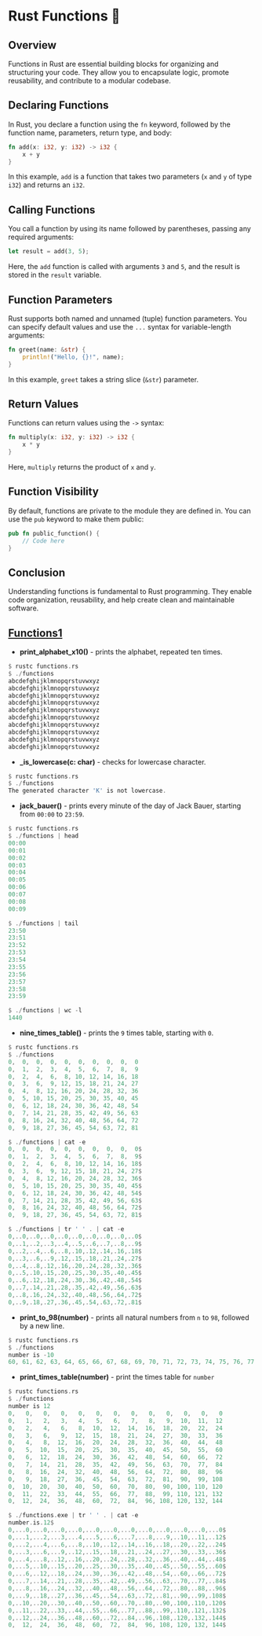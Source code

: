 # Rust Functions 🦀


## Overview

Functions in Rust are essential building blocks for organizing and structuring your code. They allow you to encapsulate logic, promote reusability, and contribute to a modular codebase.

## Declaring Functions

In Rust, you declare a function using the `fn` keyword, followed by the function name, parameters, return type, and body:

```rust
fn add(x: i32, y: i32) -> i32 {
    x + y
}
```
In this example, `add` is a function that takes two parameters (`x` and `y` of type `i32`) and returns an `i32`.

## Calling Functions
You call a function by using its name followed by parentheses, passing any required arguments:

```rust
let result = add(3, 5);
```
Here, the `add` function is called with arguments `3` and `5`, and the result is stored in the `result` variable.

## Function Parameters
Rust supports both named and unnamed (tuple) function parameters. You can specify default values and use the `...` syntax for variable-length arguments:

```rust
fn greet(name: &str) {
    println!("Hello, {}!", name);
}
```
In this example, `greet` takes a string slice (`&str`) parameter.

## Return Values
Functions can return values using the `->` syntax:

```rust
fn multiply(x: i32, y: i32) -> i32 {
    x * y
}
```
Here, `multiply` returns the product of `x` and `y`.

## Function Visibility
By default, functions are private to the module they are defined in. You can use the `pub` keyword to make them public:

```rust
pub fn public_function() {
    // Code here
}
```
## Conclusion
Understanding functions is fundamental to Rust programming. They enable code organization, reusability, and help create clean and maintainable software.

## [Functions1](./src/functions.rs)
- **print_alphabet_x10()** - prints the alphabet, repeated ten times.
```rust
$ rustc functions.rs
$ ./functions
abcdefghijklmnopqrstuvwxyz
abcdefghijklmnopqrstuvwxyz
abcdefghijklmnopqrstuvwxyz
abcdefghijklmnopqrstuvwxyz
abcdefghijklmnopqrstuvwxyz
abcdefghijklmnopqrstuvwxyz
abcdefghijklmnopqrstuvwxyz
abcdefghijklmnopqrstuvwxyz
abcdefghijklmnopqrstuvwxyz
abcdefghijklmnopqrstuvwxyz
```
- **_is_lowercase(c: char)** - checks for lowercase character.
```rust
$ rustc functions.rs
$ ./functions
The generated character 'K' is not lowercase.
```
- **jack_bauer()** - prints every minute of the day of Jack Bauer, starting from `00:00` to `23:59`.
```rust
$ rustc functions.rs
$ ./functions | head
00:00
00:01
00:02
00:03
00:04
00:05
00:06
00:07
00:08
00:09

$ ./functions | tail
23:50
23:51
23:52
23:53
23:54
23:55
23:56
23:57
23:58
23:59

$ ./functions | wc -l
1440
```
- **nine_times_table()** - prints the `9` times table, starting with `0`.
```rust
$ rustc functions.rs
$ ./functions
0,  0,  0,  0,  0,  0,  0,  0,  0,  0
0,  1,  2,  3,  4,  5,  6,  7,  8,  9
0,  2,  4,  6,  8, 10, 12, 14, 16, 18
0,  3,  6,  9, 12, 15, 18, 21, 24, 27
0,  4,  8, 12, 16, 20, 24, 28, 32, 36
0,  5, 10, 15, 20, 25, 30, 35, 40, 45
0,  6, 12, 18, 24, 30, 36, 42, 48, 54
0,  7, 14, 21, 28, 35, 42, 49, 56, 63
0,  8, 16, 24, 32, 40, 48, 56, 64, 72
0,  9, 18, 27, 36, 45, 54, 63, 72, 81

$ ./functions | cat -e
0,  0,  0,  0,  0,  0,  0,  0,  0,  0$
0,  1,  2,  3,  4,  5,  6,  7,  8,  9$
0,  2,  4,  6,  8, 10, 12, 14, 16, 18$
0,  3,  6,  9, 12, 15, 18, 21, 24, 27$
0,  4,  8, 12, 16, 20, 24, 28, 32, 36$
0,  5, 10, 15, 20, 25, 30, 35, 40, 45$
0,  6, 12, 18, 24, 30, 36, 42, 48, 54$
0,  7, 14, 21, 28, 35, 42, 49, 56, 63$
0,  8, 16, 24, 32, 40, 48, 56, 64, 72$
0,  9, 18, 27, 36, 45, 54, 63, 72, 81$

$ ./functions | tr ' ' . | cat -e
0,..0,..0,..0,..0,..0,..0,..0,..0,..0$
0,..1,..2,..3,..4,..5,..6,..7,..8,..9$
0,..2,..4,..6,..8,.10,.12,.14,.16,.18$
0,..3,..6,..9,.12,.15,.18,.21,.24,.27$
0,..4,..8,.12,.16,.20,.24,.28,.32,.36$
0,..5,.10,.15,.20,.25,.30,.35,.40,.45$
0,..6,.12,.18,.24,.30,.36,.42,.48,.54$
0,..7,.14,.21,.28,.35,.42,.49,.56,.63$
0,..8,.16,.24,.32,.40,.48,.56,.64,.72$
0,..9,.18,.27,.36,.45,.54,.63,.72,.81$
```
- **print_to_98(number)** - prints all natural numbers from `n` to `98`, followed by a new line.
```rust
$ rustc functions.rs
$ ./functions
number is -10
60, 61, 62, 63, 64, 65, 66, 67, 68, 69, 70, 71, 72, 73, 74, 75, 76, 77, 78, 79, 80, 81, 82, 83, 84, 85, 86, 87, 88, 89, 90, 91, 92, 93, 94, 95, 96, 97, 98
```
- **print_times_table(number)** - print the times table for `number`
```rust
$ rustc functions.rs
$ ./functions
number is 12
0,   0,   0,   0,   0,   0,   0,   0,   0,   0,   0,   0,   0
0,   1,   2,   3,   4,   5,   6,   7,   8,   9,  10,  11,  12
0,   2,   4,   6,   8,  10,  12,  14,  16,  18,  20,  22,  24
0,   3,   6,   9,  12,  15,  18,  21,  24,  27,  30,  33,  36
0,   4,   8,  12,  16,  20,  24,  28,  32,  36,  40,  44,  48
0,   5,  10,  15,  20,  25,  30,  35,  40,  45,  50,  55,  60
0,   6,  12,  18,  24,  30,  36,  42,  48,  54,  60,  66,  72
0,   7,  14,  21,  28,  35,  42,  49,  56,  63,  70,  77,  84
0,   8,  16,  24,  32,  40,  48,  56,  64,  72,  80,  88,  96
0,   9,  18,  27,  36,  45,  54,  63,  72,  81,  90,  99, 108
0,  10,  20,  30,  40,  50,  60,  70,  80,  90, 100, 110, 120
0,  11,  22,  33,  44,  55,  66,  77,  88,  99, 110, 121, 132
0,  12,  24,  36,  48,  60,  72,  84,  96, 108, 120, 132, 144

$ ./functions.exe | tr ' ' . | cat -e
number.is.12$
0,...0,...0,...0,...0,...0,...0,...0,...0,...0,...0,...0,...0$
0,...1,...2,...3,...4,...5,...6,...7,...8,...9,..10,..11,..12$
0,...2,...4,...6,...8,..10,..12,..14,..16,..18,..20,..22,..24$
0,...3,...6,...9,..12,..15,..18,..21,..24,..27,..30,..33,..36$
0,...4,...8,..12,..16,..20,..24,..28,..32,..36,..40,..44,..48$
0,...5,..10,..15,..20,..25,..30,..35,..40,..45,..50,..55,..60$
0,...6,..12,..18,..24,..30,..36,..42,..48,..54,..60,..66,..72$
0,...7,..14,..21,..28,..35,..42,..49,..56,..63,..70,..77,..84$
0,...8,..16,..24,..32,..40,..48,..56,..64,..72,..80,..88,..96$
0,...9,..18,..27,..36,..45,..54,..63,..72,..81,..90,..99,.108$
0,..10,..20,..30,..40,..50,..60,..70,..80,..90,.100,.110,.120$
0,..11,..22,..33,..44,..55,..66,..77,..88,..99,.110,.121,.132$
0,..12,..24,..36,..48,..60,..72,..84,..96,.108,.120,.132,.144$
0,  12,  24,  36,  48,  60,  72,  84,  96, 108, 120, 132, 144$
```
